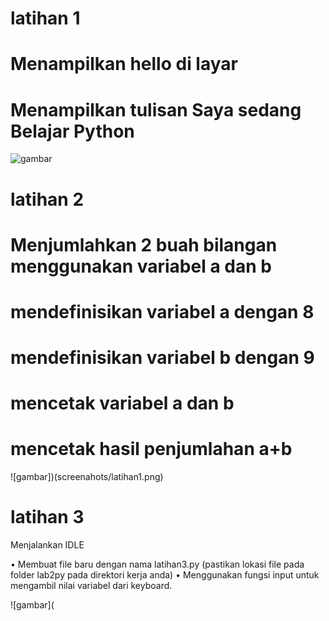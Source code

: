 <h1>latihan 1</h1>
<h1>Menampilkan hello di layar</h1>
<h1>Menampilkan tulisan Saya sedang Belajar Python</h1>

![gambar](C:\Users\enjon\OneDrive\Pictures\Screenshots\latihan1.png)

<h1>latihan 2</h1>
<h1>Menjumlahkan 2 buah bilangan menggunakan variabel a dan b</h1>
<h1>mendefinisikan variabel a dengan 8</h1>
<h1>mendefinisikan variabel b dengan 9</h1>
<h1>mencetak variabel a dan b</h1>
<h1>mencetak hasil penjumlahan a+b</h1>

![gambar])(screenahots/latihan1.png)

<h1>latihan 3</h1>
<p></p>Menjalankan IDLE</p>
• Membuat file baru dengan nama latihan3.py (pastikan lokasi file
pada folder lab2py pada direktori kerja anda)
• Menggunakan fungsi input untuk mengambil nilai variabel dari
keyboard.

![gambar](
